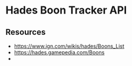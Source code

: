 # Hades Boon Tracker API 


## Resources 
- https://www.ign.com/wikis/hades/Boons_List
- https://hades.gamepedia.com/Boons
- 